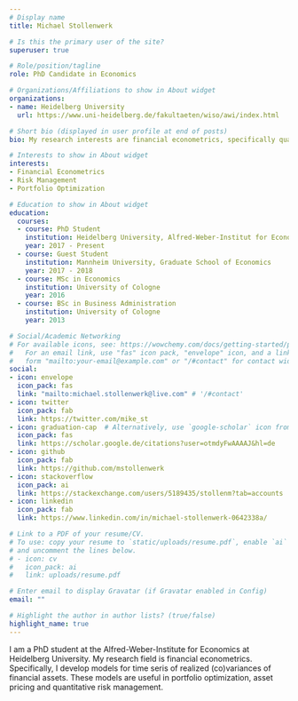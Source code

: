 ```yaml
---
# Display name
title: Michael Stollenwerk

# Is this the primary user of the site?
superuser: true

# Role/position/tagline
role: PhD Candidate in Economics

# Organizations/Affiliations to show in About widget
organizations:
- name: Heidelberg University
  url: https://www.uni-heidelberg.de/fakultaeten/wiso/awi/index.html

# Short bio (displayed in user profile at end of posts)
bio: My research interests are financial econometrics, specifically quantitative risk management and portfolio optimization.

# Interests to show in About widget
interests:
- Financial Econometrics
- Risk Management
- Portfolio Optimization

# Education to show in About widget
education:
  courses:
  - course: PhD Student
    institution: Heidelberg University, Alfred-Weber-Institut for Economcis
    year: 2017 - Present
  - course: Guest Student
    institution: Mannheim University, Graduate School of Economics
    year: 2017 - 2018
  - course: MSc in Economics
    institution: University of Cologne
    year: 2016
  - course: BSc in Business Administration
    institution: University of Cologne
    year: 2013

# Social/Academic Networking
# For available icons, see: https://wowchemy.com/docs/getting-started/page-builder/#icons
#   For an email link, use "fas" icon pack, "envelope" icon, and a link in the
#   form "mailto:your-email@example.com" or "/#contact" for contact widget.
social:
- icon: envelope
  icon_pack: fas
  link: "mailto:michael.stollenwerk@live.com" # '/#contact'
- icon: twitter
  icon_pack: fab
  link: https://twitter.com/mike_st
- icon: graduation-cap  # Alternatively, use `google-scholar` icon from `ai` icon pack
  icon_pack: fas
  link: https://scholar.google.de/citations?user=otmdyFwAAAAJ&hl=de
- icon: github
  icon_pack: fab
  link: https://github.com/mstollenwerk
- icon: stackoverflow
  icon_pack: ai
  link: https://stackexchange.com/users/5189435/stollenm?tab=accounts
- icon: linkedin
  icon_pack: fab
  link: https://www.linkedin.com/in/michael-stollenwerk-0642338a/

# Link to a PDF of your resume/CV.
# To use: copy your resume to `static/uploads/resume.pdf`, enable `ai` icons in `params.toml`,
# and uncomment the lines below.
# - icon: cv
#   icon_pack: ai
#   link: uploads/resume.pdf

# Enter email to display Gravatar (if Gravatar enabled in Config)
email: ""

# Highlight the author in author lists? (true/false)
highlight_name: true
---
```


I am a PhD student at the Alfred-Weber-Institute for Economics at Heidelberg University. My research field is financial econometrics. Specifically, I develop models for time seris of realized (co)variances of financial assets. These models are useful in portfolio optimization, asset pricing and quantitative risk management.

[//]: # ({{< icon name="download" pack="fas" >}} Download my {{< staticref "uploads/demo_resume.pdf" "newtab" >}}resumé{{< /staticref >}}.)
